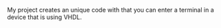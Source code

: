 My project creates an unique code with that you can enter a terminal in a device that is using VHDL.
